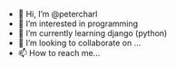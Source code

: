 - 👋 Hi, I’m @petercharl
- 👀 I’m interested in programming
- 🌱 I’m currently learning django (python)
- 💞️ I’m looking to collaborate on ...
- 📫 How to reach me...

<!---
petercharl/petercharl is a ✨ special ✨ repository because its `README.md` (this file) appears on your GitHub profile.
You can click the Preview link to take a look at your changes.
--->
